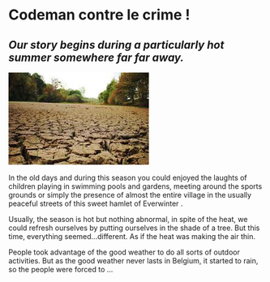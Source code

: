 # Codeman contre le crime ! 

## *Our story begins during a particularly hot summer somewhere far far away.*

![seche](seche.jpg)

In the old days and during this season you could enjoyed the laughts of children playing in swimming pools and gardens, meeting around the sports grounds or simply the presence of almost the entire village in the usually peaceful streets of this sweet hamlet of Everwinter .

Usually, the season is hot but nothing abnormal, in spite of the heat, we could refresh ourselves by putting ourselves in the shade of a tree. But this time, everything seemed...different. As if the heat was making the air thin.

People took advantage of the good weather to do all sorts of outdoor activities. But as the good weather never lasts in Belgium, it started to rain, so the people were forced to ...
